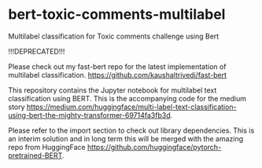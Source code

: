 # bert-toxic-comments-multilabel
Multilabel classification for Toxic comments challenge using Bert

!!!DEPRECATED!!!

Please check out my fast-bert repo for the latest implementation of multilabel classification. https://github.com/kaushaltrivedi/fast-bert

This repository contains the Jupyter notebook for multilabel text classification using BERT.  This is the accompanying code for the medium story https://medium.com/huggingface/multi-label-text-classification-using-bert-the-mighty-transformer-69714fa3fb3d.

Please refer to the import section to check out library dependencies.  This is an interim solution and in long term this will be merged with the amazing repo from HuggingFace https://github.com/huggingface/pytorch-pretrained-BERT.

